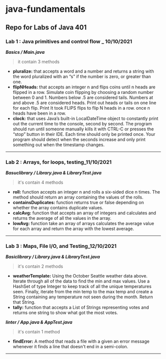 





# java-fundamentals

## Repo for Labs of Java 401
### Lab 1 :  **Java primitives and control flow** _ 10/10/2021

***Basics / Main.java***

> it contain 3 methods

* **pluralize:**  that accepts a word and a number and returns a string with the word pluralized with an “s” if the number is zero, or greater than one.
* **flipNHeads:** that accepts an integer n and flips coins until n heads are flipped in a row. Simulate coin flipping by choosing a random number between 0 and 1. Numbers below .5 are considered tails. Numbers at and above .5 are considered heads. Print out heads or tails on one line for each flip. Print It took FLIPS flips to flip N heads in a row. once n heads have been in a row.
* **clock:** that uses Java’s built-in LocalDateTime object to constantly print out the current time to the console, second by second. The program should run until someone manually kills it with CTRL-C or presses the “stop” button in their IDE. Each time should only be printed once. Your program should detect when the seconds increase and only print something out when the timestamp changes.

-------

### Lab 2 : **Arrays, for loops, testing**_11/10/2021


***Basuclibrary / Library.java & LibraryTest.java***

> it's contain 4 methods

* **roll:**  function accepts an integer n and rolls a six-sided dice n times.
  The method should return an array containing the values of the rolls.
* **containsDuplicates:** function returns true or false
  depending on whether the array contains duplicate values.
* **calcAvg:** function that accepts an array of integers
  and calculates and returns the average of all the values in the array.
* **lowAvg:** function take an array of arrays calculates the average value for each
  array and return the array with the lowest average.

----------

### Lab 3 : **Maps, File I/O, and Testing**_12/10/2021


***Basiclibrary / Library.java & LibraryTest.java***

> it's contain 2 methods

* **weatherTemplate:**  Using the October Seattle weather data above. Iterate through all of the data to find the min and max values. Use a HashSet of type Integer to keep track of all the unique temperatures seen. Finally, iterate from the min temp to the max temp and create a String containing any temperature 
not seen during the month. Return that String.
* **tally:** function that accepts a List of Strings representing votes and returns one string to show what got the most votes.

***linter / App.java & AppTest.java***

> it's contain 1 method 

* **findError:**
A method that reads a file with a given an error message whenever it finds a line that doesn't end in a semi-colon.
----------

